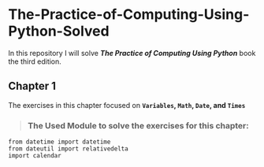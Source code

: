 # The-Practice-of-Computing-Using-Python-Solved
In this repository I will solve  **_The Practice of Computing Using Python_** book the third edition.


## Chapter 1

The exercises in this chapter focused on <b> `Variables`, `Math`, `Date`, and `Times` </b>

>### The Used Module to solve the exercises for this chapter:
```
from datetime import datetime
from dateutil import relativedelta
import calendar
```


